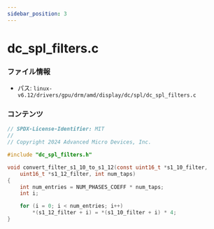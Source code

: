 ```yaml
---
sidebar_position: 3
---
```

# dc_spl_filters.c

### ファイル情報

- パス: `linux-v6.12/drivers/gpu/drm/amd/display/dc/spl/dc_spl_filters.c`

### コンテンツ

```c
// SPDX-License-Identifier: MIT
//
// Copyright 2024 Advanced Micro Devices, Inc.

#include "dc_spl_filters.h"

void convert_filter_s1_10_to_s1_12(const uint16_t *s1_10_filter,
	uint16_t *s1_12_filter, int num_taps)
{
	int num_entries = NUM_PHASES_COEFF * num_taps;
	int i;

	for (i = 0; i < num_entries; i++)
		*(s1_12_filter + i) = *(s1_10_filter + i) * 4;
}

```

